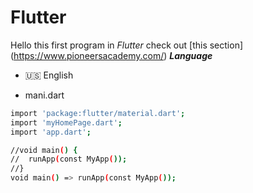 # Flutter

Hello this first program in *Flutter* check out [this section] (https://www.pioneersacademy.com/)
***Language***
- 🇺🇸 English

- mani.dart
```bash
import 'package:flutter/material.dart';
import 'myHomePage.dart';
import 'app.dart';

//void main() {
//  runApp(const MyApp());
//}
void main() => runApp(const MyApp());
```



